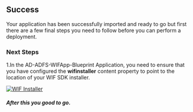 [wl]: https://raw.github.com/persistentsystems/solutions-import-beta/AD-ADFS-WIFApp-Blueprint/WIFApp_Properties.png

## Success
Your application has been successfully imported and ready to go but first there are a few final steps you need to follow before you can perform a deployment.

### Next Steps
1.In the AD-ADFS-WIFApp-Blueprint Application, you need to ensure that you have configured the **wifinstaller** content property to point to the location of your WIF SDK installer.

[![WIF Installer][wl]][wl]


##### After this you good to go.

